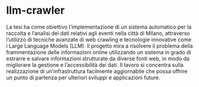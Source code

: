 # llm-crawler

La tesi ha come obiettivo l’implementazione di un sistema automatico per la raccolta e
l’analisi dei dati relativi agli eventi nella città di Milano, attraverso l’utilizzo di tecniche
avanzate di web crawling e tecnologie innovative come i Large Language Models (LLM).
Il progetto mira a risolvere il problema della frammentazione delle informazioni online
utilizzando un sistema in grado di estrarre e salvare informazioni strutturate da diverse fonti
web, in modo da migliorare la gestione e l’accessibilità dei dati. Il lavoro si concentra
sulla realizzazione di un’infrastruttura facilmente aggiornabile che possa offrire un punto di
partenza per ulteriori sviluppi e applicazioni future.
